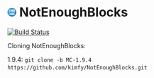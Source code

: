 <img src="https://raw.githubusercontent.com/kimfy/NotEnoughBlocks/MC-1.7.10/resources/artwork/buttons/logo-button-blue-512px.png" width="4%"></img> NotEnoughBlocks
===
[![Build Status](https://drone.io/github.com/kimfy/NotEnoughBlocks/status.png)](https://drone.io/github.com/kimfy/NotEnoughBlocks/latest)

Cloning NotEnoughBlocks:

1.9.4: `git clone -b MC-1.9.4 https://github.com/kimfy/NotEnoughBlocks.git`